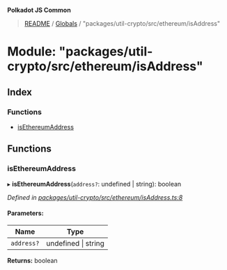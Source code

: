 **Polkadot JS Common**

> [README](../README.md) / [Globals](../globals.md) / "packages/util-crypto/src/ethereum/isAddress"

# Module: "packages/util-crypto/src/ethereum/isAddress"

## Index

### Functions

* [isEthereumAddress](_packages_util_crypto_src_ethereum_isaddress_.md#isethereumaddress)

## Functions

### isEthereumAddress

▸ **isEthereumAddress**(`address?`: undefined \| string): boolean

*Defined in [packages/util-crypto/src/ethereum/isAddress.ts:8](https://github.com/polkadot-js/common/blob/13ae8665/packages/util-crypto/src/ethereum/isAddress.ts#L8)*

#### Parameters:

Name | Type |
------ | ------ |
`address?` | undefined \| string |

**Returns:** boolean
